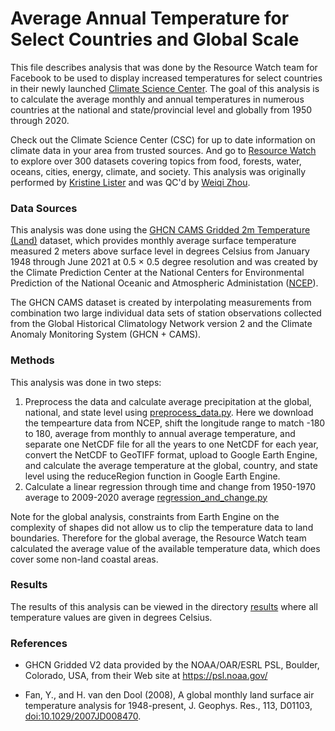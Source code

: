 # Average Annual Temperature for Select Countries and Global Scale
This file describes analysis that was done by the Resource Watch team for Facebook to be used to display increased temperatures for select countries in their newly launched [Climate Science Center](https://www.facebook.com/climatescienceinfo/). The goal of this analysis is to calculate the average monthly and annual temperatures in numerous countries at the national and state/provincial level and globally from 1950 through 2020. 

Check out the Climate Science Center (CSC) for up to date information on climate data in your area from trusted sources. And go to [Resource Watch](https://resourcewatch.org/) to explore over 300 datasets covering topics from food, forests, water, oceans, cities, energy, climate, and society. This analysis was originally performed by [Kristine Lister](https://www.wri.org/profile/kristine-lister) and was QC'd by [Weiqi Zhou](https://www.wri.org/profile/weiqi-zhou).

### Data Sources
This analysis was done using the [GHCN CAMS Gridded 2m Temperature (Land)](https://psl.noaa.gov/data/gridded/data.ghcncams.html) dataset, 
which provides monthly average surface temperature measured 2 meters above surface level in degrees Celsius from January 1948 through June 2021 at 0.5 × 0.5 degree resolution and was created by the Climate Prediction Center at the National Centers for Environmental Prediction of the National Oceanic and Atmospheric Administation ([NCEP](https://www.ncep.noaa.gov/)).

The GHCN CAMS dataset is created by interpolating measurements from combination two large individual data sets of station observations collected from the Global Historical Climatology Network version 2 and the Climate Anomaly Monitoring System (GHCN + CAMS).

### Methods
This analysis was done in two steps:
1. Preprocess the data and calculate average precipitation at the global, national, and state level using [preprocess_data.py](https://github.com/resource-watch/blog-analysis/blob/master/req_016_facebook_average_surface_temperature/Calculate_Annual_Temperature.py). Here we download the tempearture data from NCEP, shift the longitude range to match -180 to 180, average from monthly to annual average temperature, and separate one NetCDF file for all the years to one NetCDF for each year, convert the NetCDF to GeoTIFF format, upload to Google Earth Engine, and calculate the average temperature at the global, country, and state level using the reduceRegion function in Google Earth Engine.
2. Calculate a linear regression through time and change from 1950-1970 average to 2009-2020 average [regression_and_change.py](https://github.com/resource-watch/blog-analysis/blob/master/req_016_facebook_average_surface_temperature/regression_and_change.py)

Note for the global analysis, constraints from Earth Engine on the complexity of shapes did not allow us to clip the temperature data to land boundaries. Therefore for the global average, the Resource Watch team calculated the average value of the available temperature data, which does cover some non-land coastal areas. 

### Results
The results of this analysis can be viewed in the directory [results](https://github.com/resource-watch/blog-analysis/tree/master/req_016_facebook_average_surface_temperature/results) where all temperature values are given in degrees Celsius.

### References
- GHCN Gridded V2 data provided by the NOAA/OAR/ESRL PSL, Boulder, Colorado, USA, from their Web site at https://psl.noaa.gov/ 

- Fan, Y., and H. van den Dool (2008), A global monthly land surface air temperature analysis for 1948-present, J. Geophys. Res., 113, D01103, [doi:10.1029/2007JD008470](https://doi.org/10.1029/2007JD008470).
